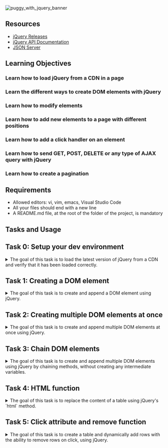 
![puggy_with_jquery_banner](https://github.com/ThatsVie/atlas-web_front_end/assets/143755961/ece2e7fc-1c10-4b87-a76a-7369748fbce7)

## Resources

- [jQuery Releases](https://releases.jquery.com/)
- [jQuery API Documentation](https://api.jquery.com/)
- [JSON Server](https://github.com/typicode/json-server)

## Learning Objectives

### Learn how to load jQuery from a CDN in a page
### Learn the different ways to create DOM elements with jQuery
### Learn how to modify elements
### Learn how to add new elements to a page with different positions
### Learn how to add a click handler on an element
### Learn how to send GET, POST, DELETE or any type of AJAX query with jQuery
### Learn how to create a pagination

## Requirements

- Allowed editors: vi, vim, emacs, Visual Studio Code
- All your files should end with a new line
- A README.md file, at the root of the folder of the project, is mandatory

## Tasks and Usage

## Task 0: Setup your dev environment

<details>
<summary>The goal of this task is to load the latest version of jQuery from a CDN and verify that it has been loaded correctly.</summary>

### Task Description
In `0-index.html`:
- Load the latest version of jQuery using their code.jquery.com CDN.
- Use the Slim & minified version of jQuery.
- When the page is being loaded, verify that jQuery is loaded correctly.
- If jQuery is ready to be used, log to the console `jQuery has been loaded correctly`.
- If jQuery has not been loaded properly, log to the console `jQuery has not been loaded correctly`.

### Implementation

```html
<!DOCTYPE html>
<html lang="en" dir="ltr">

<head>

    <meta charset="utf-8" />
    <title>Task 0</title>
    <script src="https://code.jquery.com/jquery-3.7.1.slim.min.js" integrity="sha256-kmHvs0B+OpCW5GVHUNjv9rOmY0IvSIRcf7zGUDTDQM8=" crossorigin="anonymous"></script>
    <script type="application/javascript">
        if (jQuery === 'undefined') {
            console.log('jQuery has not been loaded correctly');
        } else {
            console.log('jQuery has been loaded correctly');
        }
    </script>

</head>

<body>

</body>

</html>
```

### Explanation
- **Loading jQuery from CDN**: The latest slim and minified version of jQuery is loaded from the official jQuery CDN.
- **Verifying jQuery Load**: The script checks if `typeof jQuery` is `undefined` to determine if jQuery has been loaded. If it is, an error message is logged. Otherwise, a success message is logged.
- **Script Type**: The `<script>` tags include `type="application/javascript"` as required.

### How to Test

1. Open the HTML file in a web browser.
2. Open the developer tools console.
3. You should see `jQuery has been loaded correctly` logged in the console.

![Screenshot 2024-07-08 132724](https://github.com/ThatsVie/atlas-web_front_end/assets/143755961/5ea62877-b7ba-4028-94a9-d25447e6c444)


</details>

## Task 1: Creating a DOM element

<details>
<summary>The goal of this task is to create and append a DOM element using jQuery. </summary>

### Task Description

In  `1-index.html`:
- Reuse the template from Task 0.
- Remove the code that verifies jQuery loaded and logs messages to the console.
- Create a function named `createTextElement`:
  - Within the function, create a `<p>` HTML element.
  - The paragraph should display the provided text.
  - Add the paragraph to the body of the page.
  - Call the `createTextElement` function.

### Implementation

```html
<!DOCTYPE html>
<html lang="en" dir="ltr">

<head>
    <meta charset="utf-8" />
    <title>Task 1</title>
    <script src="https://code.jquery.com/jquery-3.7.1.slim.min.js" integrity="sha256-kmHvs0B+OpCW5GVHUNjv9rOmY0IvSIRcf7zGUDTDQM8=" crossorigin="anonymous"></script>
</head>

<body>
    <script type="application/javascript">
        function createTextElement() {
            const paragraph = $('<p>Lorem ipsum dolor sit amet, consectetur adipiscing elit. Sed in diam risus. Nunc sit amet euismod ipsum. Aenean tempus ex sed est volutpat, sed sodales velit tempus. Class aptent taciti sociosqu ad litora torquent per conubia nostra, per inceptos himenaeos. Proin auctor sollicitudin eleifend. Vivamus porta enim vitae mauris commodo, vitae tempor tellus elementum. Quisque sed pellentesque nulla, at eleifend nisi. Phasellus eget tincidunt ex. Lorem ipsum dolor sit amet, consectetur adipiscing elit.</p>');
            $('body').append(paragraph);
        }

        $(document).ready(function() {
            createTextElement();
        });
    </script>
</body>

</html>
```

### Explanation
- **Loading jQuery from CDN**: The latest slim and minified version of jQuery is loaded from the official jQuery CDN.
- **Creating and Appending Paragraph**:
  - The `createTextElement` function creates a `<p>` element containing the provided text using jQuery.
  - The paragraph is appended to the body of the page using the `append` method.
- **Calling the Function**: The `createTextElement` function is called when the document is ready, ensuring the DOM is fully loaded before executing the script.

### How to Test

1. Open the HTML file in a web browser.
2. You should see a paragraph with the provided text displayed on the page.

![Screenshot 2024-07-08 134155](https://github.com/ThatsVie/atlas-web_front_end/assets/143755961/f0eb1006-971c-4845-a973-c4102e2a83a9)


</details>


## Task 2: Creating multiple DOM elements at once

<details>
<summary>The goal of this task is to create and append multiple DOM elements at once using jQuery.</summary>

### Task Description
In `2-index.html`:
- Reuse the template from Task 1.
- Remove the function `createTextElement`.
- Create a function named `createFamilyTree`:
  - It should create a `<table>` element.
  - The head of the table should display "Firstname" and "Lastname" in two cells.
  - The body of the table should have three rows:
    - The first row should contain two cells with "Guillaume" and "Salva".
    - The second row should contain two cells with "Paulette" and "Salva".
    - The third row should contain two cells with "Antoine" and "Salva".
- Use the keyword `append` only once to attach all the elements of the table to the page.
- Call the `createFamilyTree` function.

### Implementation

```html
<!DOCTYPE html>
<html lang="en" dir="ltr">

<head>
    <meta charset="utf-8" />
    <title>Task 2</title>
    <script src="https://code.jquery.com/jquery-3.7.1.slim.min.js" integrity="sha256-kmHvs0B+OpCW5GVHUNjv9rOmY0IvSIRcf7zGUDTDQM8=" crossorigin="anonymous"></script>
</head>

<body>

    <script type="application/javascript">
        function createFamilyTree() {
            $('body').append(`
            <table>
                <thead>
                    <tr>
                        <th>Firstname</th>
                        <th>Lastname</th>
                    </tr>
                </thead>
                <tbody>
                    <tr>
                        <td>Guillaume</td>
                        <td>Salva</td>
                    </tr>
                    <tr>
                        <td>Paulette</td>
                        <td>Salva</td>
                    </tr>
                    <tr>
                        <td>Antoine</td>
                        <td>Salva</td>
                    </tr>
                </tbody>
            </table>`);
        }

        $(document).ready(function() {
            createFamilyTree();
        });
    </script>

</body>

</html>
```

### Explanation
- **Loading jQuery from CDN**: The slim and minified version of jQuery is loaded from the official jQuery CDN.
- **Creating and Appending Table**:
  - The `createFamilyTree` function uses template literals to create the entire table structure as a string.
  - The table is appended to the body of the page using the `append` method.
- **Calling the Function**: The `createFamilyTree` function is called when the document is ready, ensuring the table is added to the DOM as soon as the script runs.

### How to Test

1. Open the HTML file in a web browser.
2. You should see a table with the provided structure displayed on the page.

![Screenshot 2024-07-08 142941](https://github.com/ThatsVie/atlas-web_front_end/assets/143755961/dce72640-b98b-40a1-9dca-8c833628c5d3)

</details>


## Task 3: Chain DOM elements

<details>
<summary>The goal of this task is to create and append multiple DOM elements using jQuery by chaining methods, without creating any intermediate variables.</summary>

### Task Description
In `3-index.html`:
- Reuse the template and function from Task 2.
- The table should contain the same values as the previous task.
- Create each element one by one using jQuery methods.
- Use the `append` method for each element and the `text` method for the cells.
- Do not create any intermediate variables.
- Call the `createFamilyTree` function.

### Implementation

```html
<!DOCTYPE html>
<html lang="en" dir="ltr">

<head>
    <meta charset="utf-8" />
    <title>Task 3</title>
    <script src="https://code.jquery.com/jquery-3.7.1.slim.min.js" integrity="sha256-kmHvs0B+OpCW5GVHUNjv9rOmY0IvSIRcf7zGUDTDQM8=" crossorigin="anonymous"></script>
</head>

<body>

    <script type="application/javascript">
        function createFamilyTree() {
            $('<table></table>').append(
                $('<thead></thead>').append(
                    $('<tr></tr>').append(
                        $('<th></th>').text('Firstname'),
                        $('<th></th>').text('Lastname')
                    )
                )
            ).append(
                $('<tbody></tbody>').append(
                    $('<tr></tr>').append(
                        $('<td></td>').text('Guillaume'),
                        $('<td></td>').text('Salva')
                    ),
                    $('<tr></tr>').append(
                        $('<td></td>').text('Paulette'),
                        $('<td></td>').text('Salva')
                    ),
                    $('<tr></tr>').append(
                        $('<td></td>').text('Antoine'),
                        $('<td></td>').text('Salva')
                    )
                )
            ).appendTo('body');
        }

        $(document).ready(function() {
            createFamilyTree();
        });
    </script>

</body>

</html>
```

### Explanation
- **Loading jQuery from CDN**: The slim and minified version of jQuery 3.7.1 is loaded from the official jQuery CDN.
- **Creating and Appending Elements**:
  - The `createFamilyTree` function creates each element one by one using jQuery methods and chaining.
  - It uses the `append` method to add elements to the DOM.
  - The `text` method is used to set the text content of the table cells.
  - The `appendTo` method is used to append the complete table to the body.
- **Calling the Function**: The `createFamilyTree` function is called when the document is ready, ensuring the table is added to the DOM as soon as the script runs.

### How to Test

1. Open the HTML file in a web browser.
2. You should see a table with the provided structure displayed on the page.


![Screenshot 2024-07-08 144411](https://github.com/ThatsVie/atlas-web_front_end/assets/143755961/f9f8b078-8ad9-459a-8eae-03a457cfac83)

</details>

## Task 4: HTML function

<details>
<summary>The goal of this task is to replace the content of a table using jQuery's `html` method. </summary>

### Task Description
In `4-index.html`:
- Reuse the template and function from Task 3.
- Create a new function named `replaceFamilyTree`:
  - It should replace the children of the `tbody` element with a new `tr`.
  - The `tr` element should contain two cells with "Gerard" and "Bonissa".
- Make sure both `createFamilyTree` and `replaceFamilyTree` are called.

### Implementation
The implementation of the task is as follows:

```html
<!DOCTYPE html>
<html lang="en" dir="ltr">

<head>
    <meta charset="utf-8" />
    <title>Task 4</title>
    <script src="https://code.jquery.com/jquery-3.7.1.slim.min.js" integrity="sha256-kmHvs0B+OpCW5GVHUNjv9rOmY0IvSIRcf7zGUDTDQM8=" crossorigin="anonymous"></script>
</head>

<body>

    <script type="application/javascript">
        function createFamilyTree() {
            $('<table></table>').append(
                $('<thead></thead>').append(
                    $('<tr></tr>').append(
                        $('<th></th>').text('Firstname'),
                        $('<th></th>').text('Lastname')
                    )
                )
            ).append(
                $('<tbody></tbody>').append(
                    $('<tr></tr>').append(
                        $('<td></td>').text('Guillaume'),
                        $('<td></td>').text('Salva')
                    ),
                    $('<tr></tr>').append(
                        $('<td></td>').text('Paulette'),
                        $('<td></td>').text('Salva')
                    ),
                    $('<tr></tr>').append(
                        $('<td></td>').text('Antoine'),
                        $('<td></td>').text('Salva')
                    )
                )
            ).appendTo('body');
        }

        function replaceFamilyTree() {
            $('tbody').html(
                $('<tr></tr>').append(
                    $('<td></td>').text('Gerard'),
                    $('<td></td>').text('Bonissa')
                )
            );
        }

        $(document).ready(function() {
            createFamilyTree();
            replaceFamilyTree();
        });
    </script>

</body>

</html>
```

### Explanation
- **Loading jQuery from CDN**: The slim and minified version of jQuery 3.7.1 is loaded from the official jQuery CDN.
- **Creating and Appending Elements**:
  - The `createFamilyTree` function creates each element one by one using jQuery methods and chaining.
  - The `replaceFamilyTree` function replaces the children of the `tbody` element with a new row containing "Gerard" and "Bonissa".
  - The `html` method is used to replace the content of the `tbody`.
- **Calling the Functions**: Both `createFamilyTree` and `replaceFamilyTree` functions are called when the document is ready, ensuring the table is created and then modified as soon as the script runs.

### How to Test

1. Open the HTML file in a web browser.
2. You should see a table with the provided structure displayed on the page.

</details>

## Task 5: Click attribute and remove function

<details>
<summary>The goal of this task is to create a table and dynamically add rows with the ability to remove rows on click, using jQuery.</summary>

### Task Description

In `5-index.html`:
- Reuse the template from Task 4.
- Remove the `createFamilyTree` and `replaceFamilyTree` functions.
- Create a new function `createFamilyTree`:
  - It should append an empty table to the body, with a `thead` and two cells with text "Firstname" and "Lastname".
  - It should append an empty `tbody` element to the table after the `thead`.
- Create a new function `addNewMember`:
  - It accepts two arguments: `firstName` (string) and `lastName` (string).
  - It appends a new row to the body of the table with three cells.
  - The first cell displays the `firstName`, the second cell displays the `lastName`.
  - The third cell displays `(x)`.
  - On click on the third cell, it should remove the row.
  - Add CSS to the third cell to have an orange background.
- Call the function `createFamilyTree`.
- Using `addNewMember`, generate a fake table with:
  - The first row: Guillaume, Salva
  - The second row: Arielle, Snizt
  - The third row: Fanette, Snizt
  - The fourth row: Gerard, Snizt
  - The fifth row: Victor, Salva

### Implementation

The implementation of the task is as follows:


```html
<!DOCTYPE html>
<html lang="en" dir="ltr">

<head>
    <meta charset="utf-8" />
    <title>Task 5</title>
    <script src="https://code.jquery.com/jquery-3.7.1.slim.min.js" integrity="sha256-kmHvs0B+OpCW5GVHUNjv9rOmY0IvSIRcf7zGUDTDQM8=" crossorigin="anonymous"></script>
</head>

<body>

    <script type="application/javascript">
        function createFamilyTree() {
            $('<table></table>').append(
                $('<thead></thead>').append(
                    $('<tr></tr>').append(
                        $('<th></th>').text('Firstname'),
                        $('<th></th>').text('Lastname')
                    )
                ),
                $('<tbody></tbody>')
            ).appendTo('body');
        }

        function addNewMember(firstName, lastName) {
            const row = $('<tr></tr>').append(
                $('<td></td>').text(firstName),
                $('<td></td>').text(lastName),
                $('<td></td>').text('(x)').css('background-color', 'orange').click(function() {
                    $(this).parent().remove();
                })
            );
            $('tbody').append(row);
        }

        $(document).ready(function() {
            createFamilyTree();
            addNewMember('Guillaume', 'Salva');
            addNewMember('Arielle', 'Snizt');
            addNewMember('Fanette', 'Snizt');
            addNewMember('Gerard', 'Snizt');
            addNewMember('Victor', 'Salva');
        });
    </script>

</body>

</html>

```

### Explanation
- **Loading jQuery from CDN**: The slim and minified version of jQuery 3.7.1 is loaded from the official jQuery CDN.
- **Creating the Table**:
  - The `createFamilyTree` function appends an empty table with a `thead` containing "Firstname" and "Lastname" cells, and an empty `tbody` after the `thead`.
- **Adding New Members**:
  - The `addNewMember` function appends a new row to the table with three cells for the `firstName`, `lastName`, and a remove button `(x)`.
  - The remove button is styled with an orange background using `css` and removes the row on click using the `click` and `remove` methods.
- **Generating the Fake Table**: The `addNewMember` function is called with the provided names to populate the table.

### How to Test

1. Open the HTML file in a web browser.
2. You should see a table with the provided structure and functionality

</details>